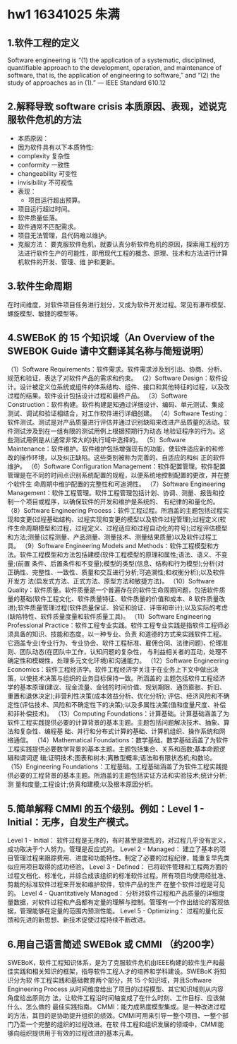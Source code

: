 hw1 16341025 朱满
=========
1.软件工程的定义
---------
Software engineering is “(1) the application of a systematic, disciplined, quantifiable approach to the development, operation,
and maintenance of software, that is, the application of engineering to software,” and “(2) the study of approaches as in (1).”
–– IEEE Standard 610.12

2.解释导致 software crisis 本质原因、表现，述说克服软件危机的方法
--------------
* 本质原因：
 * 因为软件具有以下本质特性:
 * complexity 复杂性
 * conformity 一致性
 * changeability 可变性
 * invisibility 不可视性
* 表现：
  * 项目运行超出预算。
 * 项目运行超过时间。
 * 软件质量低落。
 * 软件通常不匹配需求。
 * 项目无法管理，且代码难以维护。
* 克服方法：
 要克服软件危机，就要认真分析软件危机的原因，探索用工程的方法进行软件生产的可能性，即用现代工程的概念、原理、技术和方法进行计算机软件的开发、管理、维
护和更新。

3.软件生命周期
----------------
在时间维度，对软件项目任务进行划分，又成为软件开发过程。常见有瀑布模型、螺旋模型、敏捷的模型等。

4.SWEBoK 的 15 个知识域（An Overview of the SWEBOK Guide 请中文翻译其名称与简短说明）
-----------------
（1）Software Requirements：软件需求。软件需求涉及到引出、协商、分析、规范和验证，表达了对软件产品的需求和约束。
（2）Software Design：软件设计。设计被定义位系统或组件的体系结构、组件、接口和其他特征的过程，以及改过程的结果。软件设计包括设计过程和最终产品。
（3）Software Construction：软件构建。软件构建是知通过详细设计、编码、单元测试、集成测试、调试和验证相结合，对工作软件进行详细创建。
（4）Software Testing：软件测试。测试是对产品质量进行评估并通过识别缺陷来改进产品质量的活动。软件测试涉及到在一组有限的测试用例上根据预期行为动态
    地验证程序的行为。这些测试用例是从(通常非常大的)执行域中选择的。
（5）Software Maintenance：软件维护。软件维护包括增强现有的功能，使软件适应新的和修改的操作环境，以及纠正缺陷。这些类别被称为完善的、自适应的和纠
    正的软件维护。
（6）Software Configuration Management：软件配置管理。软件配置管理是在不同的时间点识别系统配置的规程，以便系统地控制配置的更改，并在整个软件生
    命周期中维护配置的完整性和可追溯性。
（7）Software Engineering Management：软件工程管理。软件工程管理包括计划、协调、测量、报告和控制一个项目或程序，以确保软件的开发和维护是系统的、
    有纪律的和量化的。
（8）Software Engineering Process：软件工程过程。所涵盖的主题包括过程实现和变更(过程基础结构、过程实现和变更的模型以及软件过程管理);过程定义(软
    件生命周期模型和过程，过程定义、过程适应和过程自动化的符号);过程评估模型和方法;测量(过程测量、产品测量、测量技术、测量结果质量)以及软件过程工具。
（9）Software Engineering Models and Methods：软件工程模型和方法。软件工程模型和方法包括建模(软件工程模型的原理和属性;语法、语义、不变量;(前置
    条件、后置条件和不变量);模型的类型(信息、结构和行为模型);分析(对正确性、完整性、一致性、质量和交互进行分析;可追溯性;和权衡分析);以及软件开发方
    法(启发式方法、正式方法、原型方法和敏捷方法)。
（10）Software Quality：软件质量。软件质量是一个普遍存在的软件生命周期问题，包括软件质量的基础(软件工程文化、软件质量特征、软件质量的价值和成本、8
    软件质量改进);软件质量管理过程(软件质量保证、验证和验证、评审和审计);以及实际的考虑(缺陷特性、软件质量度量和软件质量工具)。
（11）Software Engineering Professional Practice：软件工程专业实践。软件工程专业实践是指软件工程师必须具备的知识、技能和态度，以一种专业、负责
    和道德的方式来实践软件工程。它涵盖专业(专业行为、专业协会、软件工程标准、雇佣合同、法律问题)、伦理准则、团队动态(在团队中工作，认知问题的复杂性，
    与利益相关者的互动，处理不确定性和模糊性，处理多元文化环境)和沟通能力。
（12）Software Engineering Economics：软件工程经济学。软件工程经济学关注于在业务上下文中做出决策，以使技术决策与组织的业务目标保持一致。所涵盖的
    主题包括软件工程经济学的基本原理(建议、现金流量、金钱的时间价值、规划期限、通货膨胀、折旧、重置和退休决定);非营利性决策(成本效益分析、优化分析);
    评估、经济风险和不确定性(评估技术、风险和不确定性下的决策);以及多属性决策(值和度量尺度、补偿和非补偿技术)。
（13）Computing Foundations：计算基础。计算基础涵盖了为软件工程实践提供必要的计算背景的基本主题。主题包括问题解决技术、抽象、算法和复杂性、编程基
    础、并行和分布式计算的基础、计算机组织、操作系统和网络通信。
（14）Mathematical Foundations：数学基础。数学基础涵盖了为软件工程实践提供必要数学背景的基本主题。主题包括集合、关系和函数;基本命题逻辑和谓词逻
    辑;证明技术;图表和树木;离散型概率;语法和有限状态机;和数论。
（15）Engineering Foundations：工程基础。工程基础涵盖了为软件工程实践提供必要的工程背景的基本主题。所涵盖的主题包括实证方法和实验技术;统计分析;测
    量和度量;工程设计;仿真和建模;以及根本原因分析。

5.简单解释 CMMI 的五个级别。例如：Level 1 - Initial：无序，自发生产模式。
-----------------
Level 1 - Initial：
软件过程是无序的，有时甚至是混乱的，对过程几乎没有定义，成功取决于个人努力。管理是反应式的。
Level 2 - Managed：
建立了基本的项目管理过程来跟踪费用、进度和功能特性。制定了必要的过程纪律，能重复早先类似应用项目取得的成功经验。
Level 3 - Defined：
已将软件管理和工程两方面的过程文档化、标准化，并综合成该组织的标准软件过程。所有项目均使用经批准、剪裁的标准软件过程来开发和维护软件，软件产品的生产
在整个软件过程是可见的。
Level 4 - Quantitatively Managed：
分析对软件过程和产品质量的详细度量数据，对软件过程和产品都有定量的理解与控制。管理有一个作出结论的客观依据，管理能够在定量的范围内预测性能。
Level 5 - Optimizing：
过程的量化反馈和先进的新思想、新技术促使过程持续不断改进。

6.用自己语言简述 SWEBok 或 CMMI （约200字）
-------------------
SWEBoK，软件工程知识体系，是为了克服软件危机由IEEE构建的软件生产和最佳实践和相关知识的框架，指导软件工程人才的培养和学科建设。SWEBoK 将知识分为软
件工程实践和基础教育两个部分，共 15 个知识域，并且Software Engineering Process 从时间维度给出了项目的过程模型、其它知识域则从内容角度给出原则方
法，让软件工程沿时间轴变成了在什么时刻、工作目标、应该做什么、怎么做的 最佳实践指南。
CMMI：能力成熟度模型集成。是一种改进过程的方法，其目的是协助提升组织的绩效。CMMI可用来引导一整个项目、一整个部门乃至一个完整的组织的过程改进。在软
件工程和组织发展的领域中，CMMI能够向组织提供用于有效的过程改进的基本元素。
